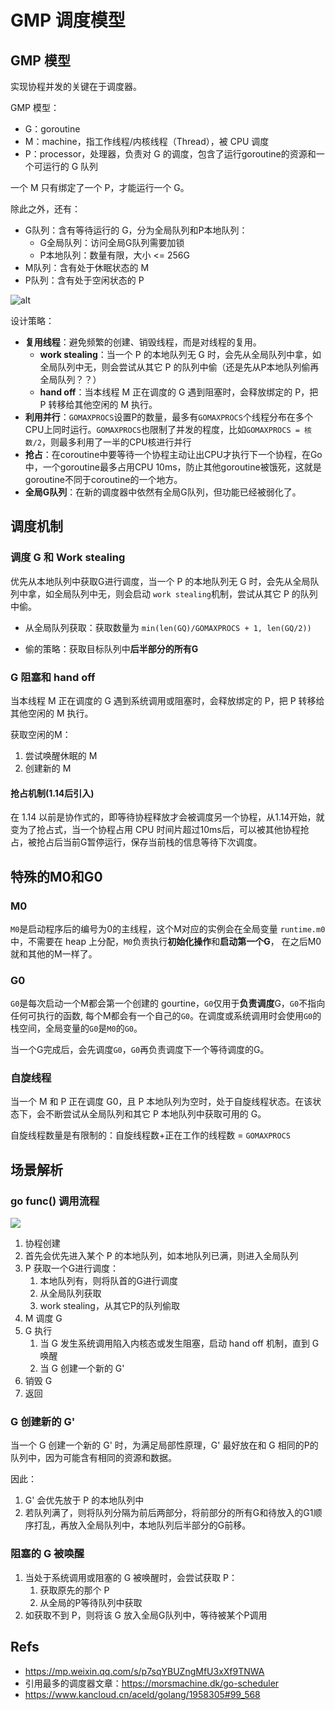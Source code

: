 # GMP 调度模型

## GMP 模型

实现协程并发的关键在于调度器。

GMP 模型：

-   G：goroutine
-   M：machine，指工作线程/内核线程（Thread），被 CPU 调度
-   P：processor，处理器，负责对 G 的调度，包含了运行goroutine的资源和一个可运行的 G 队列

一个 M 只有绑定了一个 P，才能运行一个 G。

除此之外，还有：

-   G队列：含有等待运行的 G，分为全局队列和P本地队列：
    -   G全局队列：访问全局G队列需要加锁
    -   P本地队列：数量有限，大小 <= 256G
-   M队列：含有处于休眠状态的 M
-   P队列：含有处于空闲状态的 P

![alt](https://p3-juejin.byteimg.com/tos-cn-i-k3u1fbpfcp/cfaf812fd42142e393d4b10f9859625a~tplv-k3u1fbpfcp-zoom-1.image)



设计策略：

-   **复用线程**：避免频繁的创建、销毁线程，而是对线程的复用。
    -   **work stealing**：当一个 P 的本地队列无 G 时，会先从全局队列中拿，如全局队列中无，则会尝试从其它 P 的队列中偷（还是先从P本地队列偷再全局队列？？）
    -   **hand off**：当本线程 M 正在调度的 G 遇到阻塞时，会释放绑定的 P，把 P 转移给其他空闲的 M 执行。
-   **利用并行**：`GOMAXPROCS`设置P的数量，最多有`GOMAXPROCS`个线程分布在多个CPU上同时运行。`GOMAXPROCS`也限制了并发的程度，比如`GOMAXPROCS = 核数/2`，则最多利用了一半的CPU核进行并行
-   **抢占**：在coroutine中要等待一个协程主动让出CPU才执行下一个协程，在Go中，一个goroutine最多占用CPU 10ms，防止其他goroutine被饿死，这就是goroutine不同于coroutine的一个地方。
-   **全局G队列**：在新的调度器中依然有全局G队列，但功能已经被弱化了。

## 调度机制

### 调度 G 和 Work stealing

优先从本地队列中获取G进行调度，当一个 P 的本地队列无 G 时，会先从全局队列中拿，如全局队列中无，则会启动 `work stealing`机制，尝试从其它 P 的队列中偷。

+   从全局队列获取：获取数量为 `min(len(GQ)/GOMAXPROCS + 1, len(GQ/2))`

+   偷的策略：获取目标队列中**后半部分的所有G**

### G 阻塞和 hand off

当本线程 M 正在调度的 G 遇到系统调用或阻塞时，会释放绑定的 P，把 P 转移给其他空闲的 M 执行。

获取空闲的M：

1.  尝试唤醒休眠的 M
2.  创建新的 M

#### 抢占机制(1.14后引入)

在 1.14 以前是协作式的，即等待协程释放才会被调度另一个协程，从1.14开始，就变为了抢占式，当一个协程占用 CPU 时间片超过10ms后，可以被其他协程抢占，被抢占后当前G暂停运行，保存当前栈的信息等待下次调度。

## 特殊的M0和G0

### M0

`M0`是启动程序后的编号为0的主线程，这个M对应的实例会在全局变量 `runtime.m0` 中，不需要在 heap 上分配，`M0`负责执行**初始化操作**和**启动第一个G**， 在之后M0就和其他的M一样了。

### G0

`G0`是每次启动一个M都会第一个创建的 gourtine，`G0`仅用于**负责调度**G，`G0`不指向任何可执行的函数, 每个M都会有一个自己的`G0`。在调度或系统调用时会使用`G0`的栈空间，全局变量的`G0`是`M0`的`G0`。

当一个G完成后，会先调度`G0`，`G0`再负责调度下一个等待调度的G。

### 自旋线程

当一个 M 和 P 正在调度 G0，且 P 本地队列为空时，处于自旋线程状态。在该状态下，会不断尝试从全局队列和其它 P 本地队列中获取可用的 G。

自旋线程数量是有限制的：自旋线程数+正在工作的线程数 = `GOMAXPROCS`

## 场景解析

### go func() 调用流程

![](https://p3-juejin.byteimg.com/tos-cn-i-k3u1fbpfcp/9e4a7a2193554539b2c12cc0149b798c~tplv-k3u1fbpfcp-zoom-1.image)

1.  协程创建
2.  首先会优先进入某个 P 的本地队列，如本地队列已满，则进入全局队列
3.  P 获取一个G进行调度：
    1.  本地队列有，则将队首的G进行调度
    2.  从全局队列获取
    3.  work stealing，从其它P的队列偷取
4.  M 调度 G
5.  G 执行
    1.  当 G 发生系统调用陷入内核态或发生阻塞，启动 hand off 机制，直到 G 唤醒
    2.  当 G 创建一个新的 G'
6.  销毁 G
7.  返回

### G 创建新的 G'

当一个 G 创建一个新的 G' 时，为满足局部性原理，G' 最好放在和 G 相同的P的队列中，因为可能含有相同的资源和数据。

因此：

1.  G' 会优先放于 P 的本地队列中
2.  若队列满了，则将队列分隔为前后两部分，将前部分的所有G和待放入的G1顺序打乱，再放入全局队列中，本地队列后半部分的G前移。

### 阻塞的 G 被唤醒

1.  当处于系统调用或阻塞的 G 被唤醒时，会尝试获取 P：
    1.  获取原先的那个 P
    2.  从全局的P等待队列中获取
2.  如获取不到 P，则将该 G 放入全局G队列中，等待被某个P调用

## Refs

+   https://mp.weixin.qq.com/s/p7sqYBUZngMfU3xXf9TNWA
+   引用最多的调度器文章：https://morsmachine.dk/go-scheduler
+   https://www.kancloud.cn/aceld/golang/1958305#99_568

